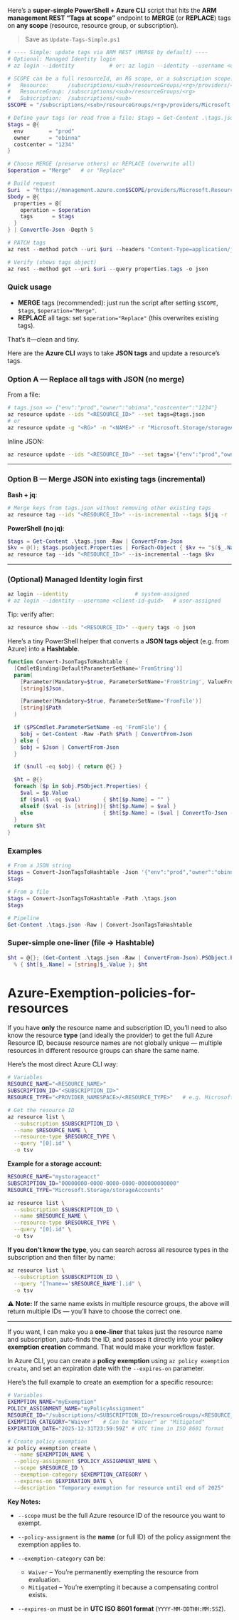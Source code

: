 
Here’s a **super-simple PowerShell + Azure CLI** script that hits the **ARM management REST “Tags at scope”** endpoint to **MERGE** (or **REPLACE**) tags on **any scope** (resource, resource group, or subscription).

> Save as `Update-Tags-Simple.ps1`

```powershell
# ---- Simple: update tags via ARM REST (MERGE by default) ----
# Optional: Managed Identity login
# az login --identity           # or: az login --identity --username <client-id-guid>

# SCOPE can be a full resourceId, an RG scope, or a subscription scope:
#   Resource:      /subscriptions/<sub>/resourceGroups/<rg>/providers/<RP>/<type>/<name>
#   ResourceGroup: /subscriptions/<sub>/resourceGroups/<rg>
#   Subscription:  /subscriptions/<sub>
$SCOPE = "/subscriptions/<sub>/resourceGroups/<rg>/providers/Microsoft.Storage/storageAccounts/<name>"

# Define your tags (or read from a file: $tags = Get-Content .\tags.json -Raw | ConvertFrom-Json)
$tags = @{
  env        = "prod"
  owner      = "obinna"
  costcenter = "1234"
}

# Choose MERGE (preserve others) or REPLACE (overwrite all)
$operation = "Merge"   # or "Replace"

# Build request
$uri  = "https://management.azure.com$SCOPE/providers/Microsoft.Resources/tags/default?api-version=2021-04-01"
$body = @{
  properties = @{
    operation = $operation
    tags      = $tags
  }
} | ConvertTo-Json -Depth 5

# PATCH tags
az rest --method patch --uri $uri --headers "Content-Type=application/json" --body $body

# Verify (shows tags object)
az rest --method get --uri $uri --query properties.tags -o json
```

### Quick usage

* **MERGE** tags (recommended): just run the script after setting `$SCOPE`, `$tags`, `$operation="Merge"`.
* **REPLACE** all tags: set `$operation="Replace"` (this overwrites existing tags).

That’s it—clean and tiny.

Here are the **Azure CLI** ways to take **JSON tags** and update a resource’s tags.

### Option A — Replace all tags with JSON (no merge)

From a file:

```bash
# tags.json => {"env":"prod","owner":"obinna","costcenter":"1234"}
az resource update --ids "<RESOURCE_ID>" --set tags=@tags.json
# or
az resource update -g "<RG>" -n "<NAME>" -r "Microsoft.Storage/storageAccounts" --set tags=@tags.json
```

Inline JSON:

```bash
az resource update --ids "<RESOURCE_ID>" --set tags='{"env":"prod","owner":"obinna"}'
```

---

### Option B — Merge JSON into existing tags (incremental)

**Bash + jq**:

```bash
# Merge keys from tags.json without removing other existing tags
az resource tag --ids "<RESOURCE_ID>" --is-incremental --tags $(jq -r 'to_entries|.[]|"\(.key)=\(.value|tostring)"' tags.json)
```

**PowerShell (no jq)**:

```powershell
$tags = Get-Content .\tags.json -Raw | ConvertFrom-Json
$kv = @(); $tags.psobject.Properties | ForEach-Object { $kv += "$($_.Name)=$($_.Value)" }
az resource tag --ids "<RESOURCE_ID>" --is-incremental --tags $kv
```

---

### (Optional) Managed Identity login first

```bash
az login --identity                     # system-assigned
# az login --identity --username <client-id-guid>   # user-assigned
```

Tip: verify after:

```bash
az resource show --ids "<RESOURCE_ID>" --query tags -o json
```

Here’s a tiny PowerShell helper that converts a **JSON tags object** (e.g. from Azure) into a **Hashtable**.

```powershell
function Convert-JsonTagsToHashtable {
  [CmdletBinding(DefaultParameterSetName='FromString')]
  param(
    [Parameter(Mandatory=$true, ParameterSetName='FromString', ValueFromPipeline=$true)]
    [string]$Json,

    [Parameter(Mandatory=$true, ParameterSetName='FromFile')]
    [string]$Path
  )

  if ($PSCmdlet.ParameterSetName -eq 'FromFile') {
    $obj = Get-Content -Raw -Path $Path | ConvertFrom-Json
  } else {
    $obj = $Json | ConvertFrom-Json
  }

  if ($null -eq $obj) { return @{} }

  $ht = @{}
  foreach ($p in $obj.PSObject.Properties) {
    $val = $p.Value
    if ($null -eq $val)       { $ht[$p.Name] = "" }
    elseif ($val -is [string]){ $ht[$p.Name] = $val }
    else                      { $ht[$p.Name] = ($val | ConvertTo-Json -Compress) }  # coerce non-strings
  }
  return $ht
}
```

### Examples

```powershell
# From a JSON string
$tags = Convert-JsonTagsToHashtable -Json '{"env":"prod","owner":"obinna","costcenter":"1234"}'
$tags

# From a file
$tags = Convert-JsonTagsToHashtable -Path .\tags.json
$tags

# Pipeline
Get-Content .\tags.json -Raw | Convert-JsonTagsToHashtable
```

### Super-simple one-liner (file → Hashtable)

```powershell
$ht = @{}; (Get-Content .\tags.json -Raw | ConvertFrom-Json).PSObject.Properties |
  % { $ht[$_.Name] = [string]$_.Value }; $ht
```

# Azure-Exemption-policies-for-resources

If you have **only** the resource name and subscription ID, you’ll need to also know the resource **type** (and ideally the provider) to get the full Azure Resource ID, because resource names are not globally unique — multiple resources in different resource groups can share the same name.

Here’s the most direct Azure CLI way:

```bash
# Variables
RESOURCE_NAME="<RESOURCE_NAME>"
SUBSCRIPTION_ID="<SUBSCRIPTION_ID>"
RESOURCE_TYPE="<PROVIDER_NAMESPACE>/<RESOURCE_TYPE>"   # e.g. Microsoft.Storage/storageAccounts

# Get the resource ID
az resource list \
  --subscription $SUBSCRIPTION_ID \
  --name $RESOURCE_NAME \
  --resource-type $RESOURCE_TYPE \
  --query "[0].id" \
  -o tsv
```

**Example for a storage account:**

```bash
RESOURCE_NAME="mystorageacct"
SUBSCRIPTION_ID="00000000-0000-0000-0000-000000000000"
RESOURCE_TYPE="Microsoft.Storage/storageAccounts"

az resource list \
  --subscription $SUBSCRIPTION_ID \
  --name $RESOURCE_NAME \
  --resource-type $RESOURCE_TYPE \
  --query "[0].id" \
  -o tsv
```

**If you don’t know the type**, you can search across all resource types in the subscription and then filter by name:

```bash
az resource list \
  --subscription $SUBSCRIPTION_ID \
  --query "[?name=='$RESOURCE_NAME'].id" \
  -o tsv
```

⚠ **Note:** If the same name exists in multiple resource groups, the above will return multiple IDs — you’ll have to choose the correct one.

---

If you want, I can make you a **one-liner** that takes just the resource name and subscription, auto-finds the ID, and passes it directly into your **policy exemption creation** command. That would make your workflow faster.


In Azure CLI, you can create a **policy exemption** using `az policy exemption create`, and set an expiration date with the `--expires-on` parameter.

Here’s the full example to create an exemption for a specific resource:

```bash
# Variables
EXEMPTION_NAME="myExemption"
POLICY_ASSIGNMENT_NAME="myPolicyAssignment"
RESOURCE_ID="/subscriptions/<SUBSCRIPTION_ID>/resourceGroups/<RESOURCE_GROUP_NAME>/providers/<RESOURCE_PROVIDER>/<RESOURCE_TYPE>/<RESOURCE_NAME>"
EXEMPTION_CATEGORY="Waiver"   # Can be "Waiver" or "Mitigated"
EXPIRATION_DATE="2025-12-31T23:59:59Z" # UTC time in ISO 8601 format

# Create policy exemption
az policy exemption create \
  --name $EXEMPTION_NAME \
  --policy-assignment $POLICY_ASSIGNMENT_NAME \
  --scope $RESOURCE_ID \
  --exemption-category $EXEMPTION_CATEGORY \
  --expires-on $EXPIRATION_DATE \
  --description "Temporary exemption for resource until end of 2025"
```

**Key Notes:**

* `--scope` must be the full Azure resource ID of the resource you want to exempt.
* `--policy-assignment` is the **name** (or full ID) of the policy assignment the exemption applies to.
* `--exemption-category` can be:

  * `Waiver` – You’re permanently exempting the resource from evaluation.
  * `Mitigated` – You’re exempting it because a compensating control exists.
* `--expires-on` must be in **UTC ISO 8601 format** (`YYYY-MM-DDTHH:MM:SSZ`).
